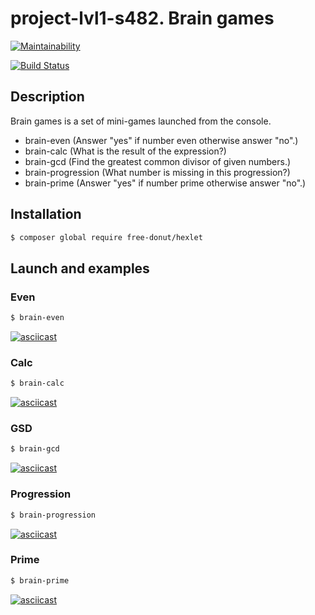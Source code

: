 # project-lvl1-s482. Brain games

[![Maintainability](https://api.codeclimate.com/v1/badges/606143e3070bae2869d3/maintainability)](https://codeclimate.com/github/free-donut/project-lvl1-s482/maintainability)

[![Build Status](https://travis-ci.org/free-donut/project-lvl1-s482.Brain-games.svg?branch=master)](https://travis-ci.org/free-donut/project-lvl1-s482.Brain-games)

## Description

Brain games is a set of mini-games launched from the console.

* brain-even (Answer "yes" if number even otherwise answer "no".)
* brain-calc (What is the result of the expression?)
* brain-gcd (Find the greatest common divisor of given numbers.)
* brain-progression (What number is missing in this progression?)
* brain-prime (Answer "yes" if number prime otherwise answer "no".)

## Installation

```bash
$ composer global require free-donut/hexlet
```

## Launch and examples

### Even

```bash
$ brain-even
```
[![asciicast](https://asciinema.org/a/pKFgZ18WjSu4EpfVxmYW8fjYf.svg)](https://asciinema.org/a/pKFgZ18WjSu4EpfVxmYW8fjYf)

### Calc

```bash
$ brain-calc
```
[![asciicast](https://asciinema.org/a/VEd0QmiPEpDoHXI3yA5VxEu6k.svg)](https://asciinema.org/a/VEd0QmiPEpDoHXI3yA5VxEu6k)

### GSD

```bash
$ brain-gcd
```
[![asciicast](https://asciinema.org/a/mSwF74Lp65J0TXXzyo0weF7xv.svg)](https://asciinema.org/a/mSwF74Lp65J0TXXzyo0weF7xv)

### Progression

```bash
$ brain-progression
```
[![asciicast](https://asciinema.org/a/gfF2FztB0Du4dmGTySKE7rzcX.svg)](https://asciinema.org/a/gfF2FztB0Du4dmGTySKE7rzcX)

### Prime

```bash
$ brain-prime
```
[![asciicast](https://asciinema.org/a/c6YsHznWGPMzpKM3Qa3sNmYxc.svg)](https://asciinema.org/a/c6YsHznWGPMzpKM3Qa3sNmYxc)
